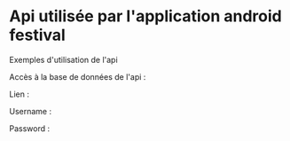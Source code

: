 # Api utilisée par l'application android festival

Exemples d'utilisation de l'api

Accès à la base de données de l'api :

Lien :

Username : 

Password : 
